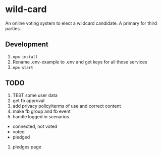 # wild-card
An online voting system to elect a wildcard candidate. A primary for third parties.

## Development

1. `npm install`
1. Rename .env-example to .env and get keys for all those services
1. `npm start`

## TODO
1. TEST some user data
1. get fb approval
1. add privacy policy/terms of use and correct content
1. make fb group and fb event
1. handle logged in scenarios
  * connected, not voted
  * voted
  * pledged
1. pledges page
